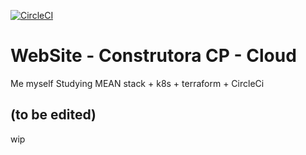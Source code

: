 [![CircleCI](https://circleci.com/gh/dodopontocom/web-site/tree/develop.svg?style=svg)](https://circleci.com/gh/dodopontocom/web-site/tree/develop)

# WebSite - Construtora CP - Cloud

Me myself Studying MEAN stack + k8s + terraform + CircleCi

## (to be edited)

wip